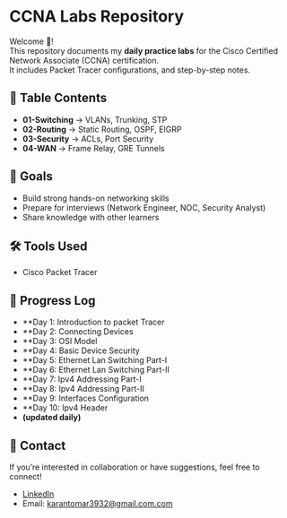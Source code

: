 # CCNA Labs Repository

Welcome 👋!  
This repository documents my **daily practice labs** for the Cisco Certified Network Associate (CCNA) certification.  
It includes Packet Tracer configurations, and step-by-step notes.

## 📂 Table Contents
- **01-Switching** → VLANs, Trunking, STP
- **02-Routing** → Static Routing, OSPF, EIGRP
- **03-Security** → ACLs, Port Security
- **04-WAN** → Frame Relay, GRE Tunnels

## 🚀 Goals
- Build strong hands-on networking skills  
- Prepare for interviews (Network Engineer, NOC, Security Analyst)  
- Share knowledge with other learners  

## 🛠 Tools Used
- Cisco Packet Tracer  


## 📅 Progress Log
- **Day 1:  Introduction to packet Tracer
- **Day 2:  Connecting Devices
- **Day 3:  OSI Model 
- **Day 4:  Basic Device Security
- **Day 5:  Ethernet Lan Switching Part-I
- **Day 6:  Ethernet Lan Switching Part-II
- **Day 7:  Ipv4 Addressing Part-I
- **Day 8:  Ipv4 Addressing Part-II
- **Day 9:  Interfaces Configuration
- **Day 10: Ipv4 Header
- **(updated daily)** 

## 📧 Contact
If you’re interested in collaboration or have suggestions, feel free to connect!  
- [LinkedIn](https://www.linkedin.com/in/karan-tomar16/)  
- Email: karantomar3932@gmail.com.com
